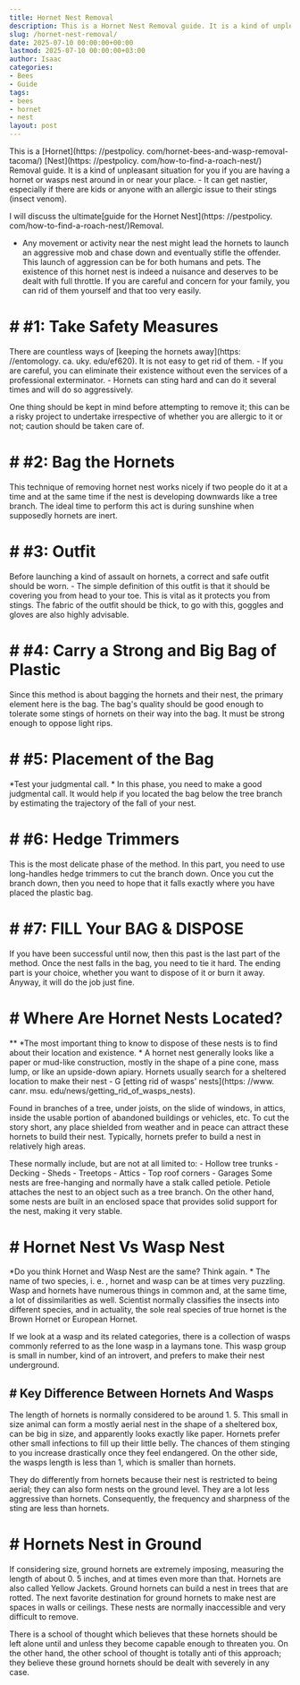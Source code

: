 ```yaml
---
title: Hornet Nest Removal
description: This is a Hornet Nest Removal guide. It is a kind of unpleasant situation for you if you are having a hornet or wasps nest around in or near your place. - It...
slug: /hornet-nest-removal/
date: 2025-07-10 00:00:00+00:00
lastmod: 2025-07-10 00:00:00+03:00
author: Isaac
categories:
- Bees
- Guide
tags:
- bees
- hornet
- nest
layout: post
---
```


This is a [Hornet](https: //pestpolicy. com/hornet-bees-and-wasp-removal-tacoma/) [Nest](https: //pestpolicy. com/how-to-find-a-roach-nest/) Removal guide. It is a kind of unpleasant situation for you if you are having a hornet or wasps nest around in or near your place. - It can get nastier, especially if there are kids or anyone with an allergic issue to their stings (insect venom).

I will discuss the ultimate[guide for the Hornet Nest](https: //pestpolicy. com/how-to-find-a-roach-nest/)Removal.

- Any movement or activity near the nest might lead the hornets to launch an aggressive mob and chase down and eventually stifle the offender. This launch of aggression can be for both humans and pets. The existence of this hornet nest is indeed a nuisance and deserves to be dealt with full throttle. If you are careful and concern for your family, you can rid of them yourself and that too very easily.

# # #1: Take Safety Measures

There are countless ways of [keeping the hornets away](https: //entomology. ca. uky. edu/ef620). It is not easy to get rid of them. - If you are careful, you can eliminate their existence without even the services of a professional exterminator. - Hornets can sting hard and can do it several times and will do so aggressively.

One thing should be kept in mind before attempting to remove it; this can be a risky project to undertake irrespective of whether you are allergic to it or not; caution should be taken care of.

# # #2: Bag the Hornets

This technique of removing hornet nest works nicely if two people do it at a time and at the same time if the nest is developing downwards like a tree branch. The ideal time to perform this act is during sunshine when supposedly hornets are inert.

# # #3: Outfit

Before launching a kind of assault on hornets, a correct and safe outfit should be worn. - The simple definition of this outfit is that it should be covering you from head to your toe. This is vital as it protects you from stings. The fabric of the outfit should be thick, to go with this, goggles and gloves are also highly advisable.

# # #4: Carry a Strong and Big Bag of Plastic

Since this method is about bagging the hornets and their nest, the primary element here is the bag. The bag's quality should be good enough to tolerate some stings of hornets on their way into the bag. It must be strong enough to oppose light rips.

# # #5: Placement of the Bag

*Test your judgmental call. * In this phase, you need to make a good judgmental call. It would help if you located the bag below the tree branch by estimating the trajectory of the fall of your nest.

# # #6: Hedge Trimmers

This is the most delicate phase of the method. In this part, you need to use long-handles hedge trimmers to cut the branch down. Once you cut the branch down, then you need to hope that it falls exactly where you have placed the plastic bag.

# # #7: FILL Your BAG & DISPOSE

If you have been successful until now, then this past is the last part of the method. Once the nest falls in the bag, you need to tie it hard. The ending part is your choice, whether you want to dispose of it or burn it away. Anyway, it will do the job just fine.

# # Where Are Hornet Nests Located?

** *The most important thing to know to dispose of these nests is to find about their location and existence. * A hornet nest generally looks like a paper or mud-like construction, mostly in the shape of a pine cone, mass lump, or like an upside-down apiary. Hornets usually search for a sheltered location to make their nest - G [etting rid of wasps' nests](https: //www. canr. msu. edu/news/getting_rid_of_wasps_nests).

Found in branches of a tree, under joists, on the slide of windows, in attics, inside the usable portion of abandoned buildings or vehicles, etc. To cut the story short, any place shielded from weather and in peace can attract these hornets to build their nest. Typically, hornets prefer to build a nest in relatively high areas.

These normally include, but are not at all limited to: - Hollow tree trunks - Decking - Sheds - Treetops - Attics - Top roof corners - Garages Some nests are free-hanging and normally have a stalk called petiole. Petiole attaches the nest to an object such as a tree branch. On the other hand, some nests are built in an enclosed space that provides solid support for the nest, making it very stable.

# # Hornet Nest Vs Wasp Nest

*Do you think Hornet and Wasp Nest are the same? Think again. * The name of two species, i. e. , hornet and wasp can be at times very puzzling. Wasp and hornets have numerous things in common and, at the same time, a lot of dissimilarities as well. Scientist normally classifies the insects into different species, and in actuality, the sole real species of true hornet is the Brown Hornet or European Hornet.

If we look at a wasp and its related categories, there is a collection of wasps commonly referred to as the lone wasp in a laymans tone. This wasp group is small in number, kind of an introvert, and prefers to make their nest underground.

## # Key Difference Between Hornets And Wasps

The length of hornets is normally considered to be around 1. 5. This small in size animal can form a mostly aerial nest in the shape of a sheltered box, can be big in size, and apparently looks exactly like paper. Hornets prefer other small infections to fill up their little belly. The chances of them stinging to you increase drastically once they feel endangered. On the other side, the wasps length is less than 1, which is smaller than hornets.

They do differently from hornets because their nest is restricted to being aerial; they can also form nests on the ground level. They are a lot less aggressive than hornets. Consequently, the frequency and sharpness of the sting are less than hornets.

# # Hornets Nest in Ground

If considering size, ground hornets are extremely imposing, measuring the length of about 0. 5 inches, and at times even more than that. Hornets are also called Yellow Jackets. Ground hornets can build a nest in trees that are rotted. The next favorite destination for ground hornets to make nest are spaces in walls or ceilings. These nests are normally inaccessible and very difficult to remove.

There is a school of thought which believes that these hornets should be left alone until and unless they become capable enough to threaten you. On the other hand, the other school of thought is totally anti of this approach; they believe these ground hornets should be dealt with severely in any case.
